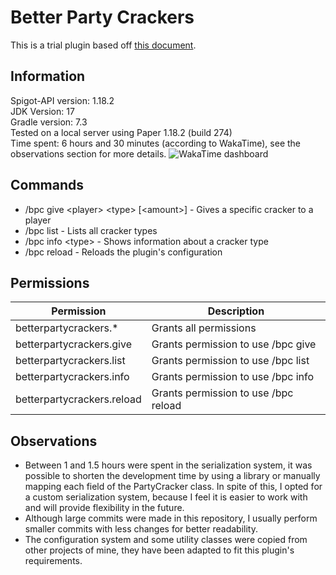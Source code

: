 # Better Party Crackers
This is a trial plugin based off [this document](https://docs.google.com/document/d/1aJMZBo-iByt0O6xmcxGsi-_NlN1uG5jYzN4zBVtU5hc/edit).

## Information
Spigot-API version: 1.18.2<br>
JDK Version: 17<br>
Gradle version: 7.3<br>
Tested on a local server using Paper 1.18.2 (build 274)<br>
Time spent: 6 hours and 30 minutes (according to WakaTime), see the observations section for more details.
![WakaTime dashboard](https://i.imgur.com/loU0Gxe.png)


## Commands
- /bpc give &lt;player&gt; &lt;type&gt; [&lt;amount&gt;] - Gives a specific cracker to a player
- /bpc list - Lists all cracker types
- /bpc info &lt;type&gt; - Shows information about a cracker type
- /bpc reload - Reloads the plugin's configuration

## Permissions
| Permission                 | Description                          |
|----------------------------|--------------------------------------|
| betterpartycrackers.*      | Grants all permissions               |
| betterpartycrackers.give   | Grants permission to use /bpc give   |
| betterpartycrackers.list   | Grants permission to use /bpc list   |
| betterpartycrackers.info   | Grants permission to use /bpc info   |
| betterpartycrackers.reload | Grants permission to use /bpc reload |


## Observations
- Between 1 and 1.5 hours were spent in the serialization system, it was possible to shorten the development time by
using a library or manually mapping each field of the PartyCracker class. In spite of this, I opted
for a custom serialization system, because I feel it is easier to work with and will provide
flexibility in the future.
- Although large commits were made in this repository, I usually perform smaller commits with less changes
for better readability.
- The configuration system and some utility classes were copied from other projects of mine, they have
been adapted to fit this plugin's requirements.
